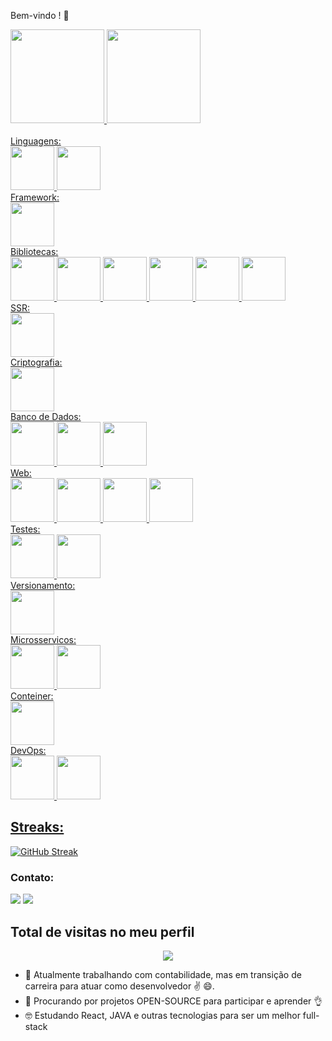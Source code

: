 Bem-vindo !  👋

<div>
  <a href="https://github.com/hudevbr">
  <img align="center "height="150em" src="https://github-readme-stats.vercel.app/api?username=hudevbr&show_icons=true&theme=radical&include_all_commits=true&count_private=true"/>
  <img align="center "height="150em" src="https://github-readme-stats.vercel.app/api/top-langs/?username=hudevbr&layout=compact&langs_count=7&theme=radical"/>
</div><br>

  <div>
      Linguagens:
    <div>
      <img src="https://cdn.jsdelivr.net/gh/devicons/devicon@latest/icons/javascript/javascript-original.svg" height="70"/>
      <img src="https://cdn.jsdelivr.net/gh/devicons/devicon@latest/icons/typescript/typescript-original.svg" height="70"/>
    </div>
      Framework:
    <div>
      <img src="https://cdn.jsdelivr.net/gh/devicons/devicon@latest/icons/react/react-original.svg" height="70"/>
    </div>
    Bibliotecas:
    <div>
      <img src="https://cdn.jsdelivr.net/gh/devicons/devicon@latest/icons/redux/redux-original.svg" height="70"/>
      <img target="_blank" src="https://assets.streamlinehq.com/image/private/w_300,h_300,ar_1/f_auto/v1/icons/1/chartjs-gbwxkdn5urp4w5jg9xk4g5.png/chartjs-p7803bgd17hc5uxtz82i.png" height="70">
      <img target="_blank" src="https://d2eip9sf3oo6c2.cloudfront.net/tags/images/000/001/096/thumb/leaflet.png" height="70">
      <img src="https://cdn.jsdelivr.net/gh/devicons/devicon@latest/icons/threejs/threejs-original.svg" height="70"/>
      <img src="https://cdn.jsdelivr.net/gh/devicons/devicon@latest/icons/ionic/ionic-original.svg" height="70"/>
      <img src="https://cdn.jsdelivr.net/gh/devicons/devicon@latest/icons/meteor/meteor-original.svg" height="70"/>
    </div>
     SSR:
    <div>
      <img src="https://cdn.jsdelivr.net/gh/devicons/devicon@latest/icons/nodejs/nodejs-original.svg" height="70"/>
    </div>
     Criptografia:
    <div>
     <img target="_blank" src="https://cdn.worldvectorlogo.com/logos/jwt-3.svg" height="70">
    </div>
      Banco de Dados:
    <div>
      <img src="https://cdn.jsdelivr.net/gh/devicons/devicon@latest/icons/postgresql/postgresql-original.svg" height="70"/>
      <img src="https://cdn.jsdelivr.net/gh/devicons/devicon@latest/icons/mysql/mysql-original.svg" height="70"/>
      <img src="https://cdn.jsdelivr.net/gh/devicons/devicon@latest/icons/mongodb/mongodb-original.svg" height="70"/>
    </div>
      Web:
    <div>
      <img src="https://cdn.jsdelivr.net/gh/devicons/devicon@latest/icons/html5/html5-plain.svg" height="70"/>
      <img src="https://cdn.jsdelivr.net/gh/devicons/devicon@latest/icons/css3/css3-plain.svg" height="70"/>
      <img src="https://cdn.jsdelivr.net/gh/devicons/devicon@latest/icons/less/less-plain-wordmark.svg" height="70"/>
      <img src="https://cdn.jsdelivr.net/gh/devicons/devicon@latest/icons/sass/sass-original.svg" height="70"/>
    </div>
      Testes:
    <div>
      <img src="https://cdn.jsdelivr.net/gh/devicons/devicon@latest/icons/jest/jest-plain.svg" height="70"/>
      <img src="https://cdn.jsdelivr.net/gh/devicons/devicon@latest/icons/jasmine/jasmine-original.svg" height="70"/>
    </div>
      Versionamento:
    <div>
      <img src="https://cdn.jsdelivr.net/gh/devicons/devicon@latest/icons/git/git-original.svg" height="70"/>
    </div>
      Microsservicos:
    <div>
      <img src="https://cdn.jsdelivr.net/gh/devicons/devicon@latest/icons/fastapi/fastapi-original.svg" height="70"/>
      <img src="https://cdn.jsdelivr.net/gh/devicons/devicon@latest/icons/graphql/graphql-plain.svg" height="70"/>
    </div>
      Conteiner:
    <div>
      <img src="https://cdn.jsdelivr.net/gh/devicons/devicon@latest/icons/docker/docker-original.svg" height="70"/>
    </div>
      DevOps:
    <div>
      <img src="https://cdn.jsdelivr.net/gh/devicons/devicon@latest/icons/vercel/vercel-line.svg" height="70"/>
      <img src="https://cdn.jsdelivr.net/gh/devicons/devicon@latest/icons/heroku/heroku-original.svg" height="70"/>
    </div>
  </div>

  

  

  
  
  ## Streaks:
  [![GitHub Streak](https://streak-stats.demolab.com?user=HUDEVBR&theme=javascript)](https://git.io/streak-stats)

  
  ### Contato:
<div> 
  <a href="https://www.linkedin.com/in/hudsonfsouza" target="_blank"><img src="https://img.shields.io/badge/-LinkedIn-%230077B5?style=for-the-badge&logo=linkedin&logoColor=white" target="_blank"></a>
  <a href="https://web.whatsapp.com/send?phone=+5521996137157" target="_blank"><img src="https://img.shields.io/badge/WhatsApp-25D366?style=for-the-badge&logo=whatsapp&logoColor=white" target="_blank"></a>
</div>
  
  ## Total de visitas no meu perfil <br>
 <p align="center"> 
   <img target="_blank" alingn="center" src="https://profile-counter.glitch.me/HUDEVBR/count.svg" />
 </p>
  


- 🔭 Atualmente trabalhando com contabilidade, mas em transição de carreira para atuar como desenvolvedor ✌️ 😄.
- 👯 Procurando por projetos OPEN-SOURCE para participar e aprender 👌
- 🤓 Estudando React, JAVA e outras tecnologias para ser um melhor full-stack
